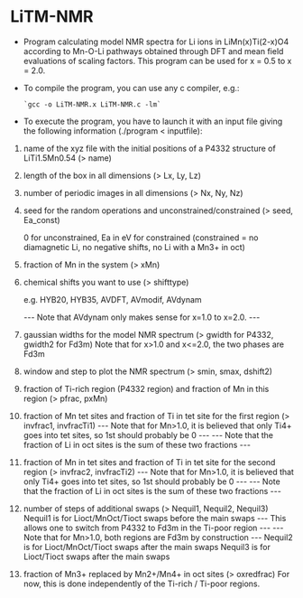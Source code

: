 # LiTM-NMR

* Program calculating model NMR spectra for Li ions in LiMn(x)Ti(2-x)O4 according to Mn-O-Li pathways obtained through DFT and mean field evaluations of scaling factors. This program can be used for x = 0.5 to x = 2.0.

* To compile the program, you can use any c compiler, e.g.:

      `gcc -o LiTM-NMR.x LiTM-NMR.c -lm`

* To execute the program, you have to launch it with an input file giving the following 
information (./program < inputfile):

1. name of the xyz file with the initial positions of a P4332 structure of LiTi1.5Mn0.54 (> name)

2. length of the box in all dimensions (> Lx, Ly, Lz)

3. number of periodic images in all dimensions (> Nx, Ny, Nz)

4. seed for the random operations and unconstrained/constrained (> seed, Ea_const)

    0 for unconstrained, Ea in eV for constrained (constrained = no diamagnetic Li, no negative shifts, no Li with a Mn3+ in oct)

5. fraction of Mn in the system (> xMn)

6. chemical shifts you want to use (> shifttype) 

    e.g. HYB20, HYB35, AVDFT, AVmodif, AVdynam 
    
    --- Note that AVdynam only makes sense for x=1.0 to x=2.0. ---

7. gaussian widths for the model NMR spectrum (> gwidth for P4332, gwidth2 for Fd3m)
Note that for x>1.0 and x<=2.0, the two phases are Fd3m

8. window and step to plot the NMR spectrum (> smin, smax, dshift2)

9. fraction of Ti-rich region (P4332 region) and fraction of Mn in this region (> pfrac, pxMn)

10. fraction of Mn tet sites and fraction of Ti in tet site for the first region (> invfrac1, invfracTi1)
--- Note that for Mn>1.0, it is believed that only Ti4+ goes into tet sites, so 1st should probably be 0 ---
--- Note that the fraction of Li in oct sites is the sum of these two fractions ---

11. fraction of Mn in tet sites and fraction of Ti in tet site for the second region (> invfrac2, invfracTi2)
--- Note that for Mn>1.0, it is believed that only Ti4+ goes into tet sites, so 1st should probably be 0 ---
--- Note that the fraction of Li in oct sites is the sum of these two fractions ---

12. number of steps of additional swaps (> Nequil1, Nequil2, Nequil3) 
Nequil1 is for Lioct/MnOct/Tioct swaps before the main swaps
--- This allows one to switch from P4332 to Fd3m in the Ti-poor region ---
--- Note that for Mn>1.0, both regions are Fd3m by construction ---
Nequil2 is for Lioct/MnOct/Tioct swaps after the main swaps
Nequil3 is for Lioct/Tioct swaps after the main swaps 

13. fraction of Mn3+ replaced by Mn2+/Mn4+ in oct sites (> oxredfrac)
For now, this is done independently of the Ti-rich / Ti-poor regions.
